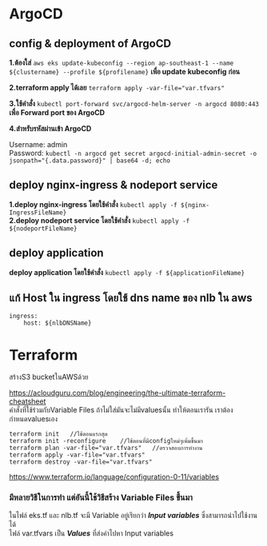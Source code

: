 # ArgoCD 
## config & deployment of ArgoCD
**1.ต้องใส่** `aws eks update-kubeconfig --region ap-southeast-1 --name ${clustername} --profile ${profilename}` **เพื่อ update kubeconfig ก่อน** <br>

**2.terraform apply ได้เลย** `terraform apply -var-file="var.tfvars"` <br>

**3.ใช้คำสั่ง**
`kubectl port-forward svc/argocd-helm-server -n argocd 8080:443` 
**เพื่อ Forward port ของ ArgoCD** <br>

**4.สำหรับรหัสผ่านเข้า ArgoCD** <br>

Username: admin <br>
Password: `kubectl -n argocd get secret argocd-initial-admin-secret -o jsonpath="{.data.password}" | base64 -d; echo` <br>

## deploy nginx-ingress & nodeport service

**1.deploy nginx-ingress โดยใช้คำสั่ง** `kubectl apply -f ${nginx-IngressFileName}`<br>
**2.deploy nodeport service โดยใช้คำสั่ง** `kubectl apply -f ${nodeportFileName}`

## deploy application

**deploy application โดยใช้คำสั่ง** `kubectl apply -f ${applicationFileName}`

## แก้ Host ใน ingress โดยใช้ dns name ของ nlb ใน aws

```
ingress: 
    host: ${nlbDNSName}
```


# Terraform

สร้างS3 bucketในAWSด้วย <br>


https://acloudguru.com/blog/engineering/the-ultimate-terraform-cheatsheet <br>
คำสั่งที่ใช้ร่วมกับVariable Files ถ้าไม่ใส่มันจะไม่มีvaluesนั้น ทำให้ตอนเรารัน เราต้องกำหนดvaluesเอง
```
terraform init   //ใช้ตอนแรกสุด
terraform init -reconfigure    //ใช้ตอนที่มีconfigใหม่ๆเพิ่มขึ้นมา
terraform plan -var-file="var.tfvars"   //ตรวจสอบการทำงาน
terraform apply -var-file="var.tfvars"
terraform destroy -var-file="var.tfvars"
```
https://www.terraform.io/language/configuration-0-11/variables <br>
### มีหลายวิธีในการทำ แต่อันนี้ใช้วิธีสร้าง Variable Files ขึ้นมา
ในไฟล์ eks.tf และ nlb.tf จะมี Variable อยู่เรียกว่า ***Input variables*** ซึ่งสามารถนำไปใช้งานได้ <br>
ไฟล์ var.tfvars เป็น ***Values*** ที่ส่งค่าไปหา Input variables

